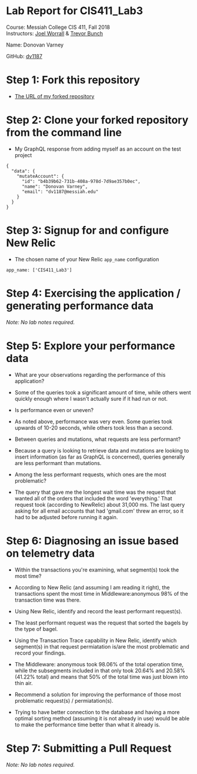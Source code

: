 # Lab Report for CIS411_Lab3
Course: Messiah College CIS 411, Fall 2018<br/>
Instructors: [Joel Worrall](https://github.com/tangollama) & [Trevor Bunch](https://github.com/trevordbunch)<br/>

Name: Donovan Varney<br/>

GitHub: [dv1187](https://github.com/dv1187)<br/>

# Step 1: Fork this repository
- [The URL of my forked repository](https://github.com/dv1187/cis411_lab3.git)

# Step 2: Clone your forked repository from the command line
- My GraphQL response from adding myself as an account on the test project
```
{
  "data": {
    "mutateAccount": {
      "id": "b4b39b62-731b-408a-978d-7d9ae357b0ec",
      "name": "Donovan Varney",
      "email": "dv1187@messiah.edu"
    }
  }
}
```

# Step 3: Signup for and configure New Relic
- The chosen name of your New Relic ```app_name``` configuration
```
app_name: ['CIS411_Lab3']
```

# Step 4: Exercising the application / generating performance data

_Note: No lab notes required._

# Step 5: Explore your performance data
* What are your observations regarding the performance of this application? 

- Some of the queries took a significant amount of time, while others went quickly enough where I wasn't actually sure if it had run or not.

* Is performance even or uneven? 

- As noted above, performance was very even. Some queries took upwards of 10-20 seconds, while others took less than a second.

* Between queries and mutations, what requests are less performant? 

- Because a query is looking to retrieve data and mutations are looking to insert information (as far as GraphQL is concerned), queries generally are less performant than mutations.

* Among the less performant requests, which ones are the most problematic?

- The query that gave me the longest wait time was the request that wanted all of the orders that included the word 'everything.' That request took (according to NewRelic) about 31,000 ms. The last query asking for all email accounts that had 'gmail.com' threw an error, so it had to be adjusted before running it again.


# Step 6: Diagnosing an issue based on telemetry data
* Within the transactions you're examining, what segment(s) took the most time?

- According to New Relic (and assuming I am reading it right), the transactions spent the most time in Middleware:anonymous 98% of the transaction time was there. 

* Using New Relic, identify and record the least performant request(s).

- The least performant request was the request that sorted the bagels by the type of bagel.

* Using the Transaction Trace capability in New Relic, identify which segment(s) in that request permiatation is/are the most problematic and record your findings.

- The Middleware: anonymous took 98.06% of the total operation time, while the subsegments included in that only took 20.64% and 20.58% (41.22% total) and means that 50% of the total time was just blown into thin air.

* Recommend a solution for improving the performance of those most problematic request(s) / permiatation(s).

- Trying to have better connection to the database and having a more optimal sorting method (assuming it is not already in use) would be able to make the performance time better than what it already is.


# Step 7: Submitting a Pull Request
_Note: No lab notes required._